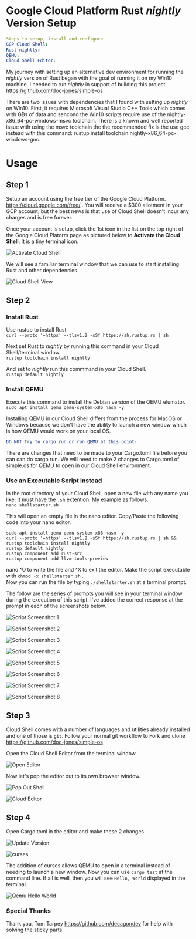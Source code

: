 # Google Cloud Platform Rust *nightly* Version Setup
```yaml
Steps to setup, install and configure  
GCP Cloud Shell:  
Rust nightly:  
QEMU:  
Cloud Shell Editor:  
```
  
My journey with setting up an alternative dev environment for running the *nightly* version of Rust began with the goal of running it on my Win10 machine. I needed to run *nightly* in support of building this project.  https://github.com/doc-jones/simple-os  
  
There are two issues with dependencies that I found with setting up *nightly* on Win10. First, it requires Microsoft Visual Studio C++ Tools which comes with GBs of data and sencond the Win10 scripts require use of the nightly-x86_64-pc-windows-msvc toolchain.  There is a known and well reported issue with using the msvc toolchain the the recommended fix is the use gcc instead with this command:  rustup install toolchain nightly-x86_64-pc-windows-gnc.  

# Usage  

## Step 1  

Setup an account using the free tier of the Google Cloud Platform. https://cloud.google.com/free/ . You will receive a $300 allotment in your GCP account, but the best news is that use of Cloud Shell doesn't incur any charges and is free forever.  

Once your account is setup, click the 1st icon in the list on the top right of the Google Cloud Platorm page as pictured below to **Activate the Cloud Shell**. It is a tiny terminal icon.  

![Activate Cloud Shell](https://user-images.githubusercontent.com/37349558/107147554-b3b64600-691c-11eb-8fd2-0b576af2da11.png)  

We will see a familiar terminal window that we can use to start installing Rust and other dependencies.  

![Cloud Shell View](https://user-images.githubusercontent.com/37349558/107151882-06026180-6933-11eb-99b2-640628512192.png)  

## Step 2

### Install Rust
  
Use rustup to install Rust  
`curl --proto '=https' --tlsv1.2 -sSf https://sh.rustup.rs | sh`  

Next set Rust to *nightly* by running this command in your Cloud Shell/terminal window.  
`rustup toolchain install nightly`

And set to *nightly* run this commmand in your Cloud Shell.  
`rustup default nightly`  

### Install QEMU
  
Execute this command to install the Debian version of the QEMU elumator.  
`sudo apt install qemu qemu-system-x86 nasm -y`  
  
Installing QEMU in our Cloud Shell differs from the process for MacOS or Windows because we don't have the ability to launch a new window which is how QEMU would work on your local OS.
```yaml
DO NOT Try to cargo run or run QEMU at this point:
```  
  
There are changes that need to be made to your Cargo.toml file before you can can do cargo run. We will need to make 2 changes to Cargo.toml of simple.os for QEMU to open in our Cloud Shell environment.  
  
### Use an Executable Script Instead
  
In the root directory of your Cloud Shell, open a new file with any name you like. It must have the `.sh` extention.  My example as follows.  
`nano shellstarter.sh`  
  
This will open an empty file in the nano editor.  Copy/Paste the following code into your nano editor.  
```
sudo apt install qemu qemu-system-x86 nasm -y
curl --proto '=https' --tlsv1.2 -sSf https://sh.rustup.rs | sh &&
rustup toolchain install nightly
rustup default nightly
rustup component add rust-src
rustup component add llvm-tools-preview
```  
nano ^O to write the file and ^X to exit the editor. Make the script executable with `chmod -x shellstarter.sh` .  
Now you can run the file by typing `./shellstarter.sh` at a terminal prompt.  

The follow are the series of prompts you will see in your terminal window during the execution of this script.  I've added the correct response at the prompt in each of the screenshots below.  

![Script Screenshot 1](https://user-images.githubusercontent.com/37349558/107191485-3ccf8a80-69ba-11eb-9cab-3d982f48c8c7.png)
  
![Script Screenshot 2](https://user-images.githubusercontent.com/37349558/107191482-3c36f400-69ba-11eb-892e-d8299b708bf7.png)
  
![Script Screenshot 3](https://user-images.githubusercontent.com/37349558/107191481-3c36f400-69ba-11eb-8375-d5c34805db01.png)
  
![Script Screenshot 4](https://user-images.githubusercontent.com/37349558/107191479-3c36f400-69ba-11eb-8041-148ab8a3516c.png)
  
![Script Screenshot 5](https://user-images.githubusercontent.com/37349558/107191478-3c36f400-69ba-11eb-820d-6e5e79e06798.png)
  
![Script Screenshot 6](https://user-images.githubusercontent.com/37349558/107191488-3ccf8a80-69ba-11eb-85f5-d9030161a133.png)
  
![Script Screenshot 7](https://user-images.githubusercontent.com/37349558/107191487-3ccf8a80-69ba-11eb-9e96-dc4f986d0e66.png)
  
![Script Screenshot 8](https://user-images.githubusercontent.com/37349558/107191486-3ccf8a80-69ba-11eb-9282-7e90479788ee.png)
  
## Step 3  
  
Cloud Shell comes with a number of languages and utilities already installed and one of those is `git`.  Follow your normal git workflow to Fork and clone https://github.com/doc-jones/simple-os   
  
Open the Cloud Shell Editor from the terminal window.  
  
![Open Editor](https://user-images.githubusercontent.com/37349558/107153253-7365c080-693a-11eb-8ae5-db2e124c2929.png)
  
Now let's pop the editor out to its own browser window.  
  
![Pop Out Shell](https://user-images.githubusercontent.com/37349558/107153363-1ae2f300-693b-11eb-852f-762a4a852eb6.png)
  
![Cloud Editor](https://user-images.githubusercontent.com/37349558/107153420-875df200-693b-11eb-99b9-a2a6c58e2107.png)
  
## Step 4
  
Open Cargo.toml in the editor and make these 2 changes.  
  
![Update Version](https://user-images.githubusercontent.com/37349558/107153570-40243100-693c-11eb-8572-1bff54c9dd41.png)

![curses](https://user-images.githubusercontent.com/37349558/107153656-b2951100-693c-11eb-95b9-efdc72aa08c6.png)
  
The addition of curses allows QEMU to open in a terminal instead of needing to launch a new window.  Now you can use `cargo test` at the command line. If all is well, then you will see `Hello, World` displayed in the terminal.  
  
![Qemu Hello World](https://user-images.githubusercontent.com/37349558/107153969-5206d380-693e-11eb-960a-90c2ad32ebff.png)

### Special Thanks
  
Thank you, Tom Tarpey https://github.com/decagondev for help with solving the sticky parts.
